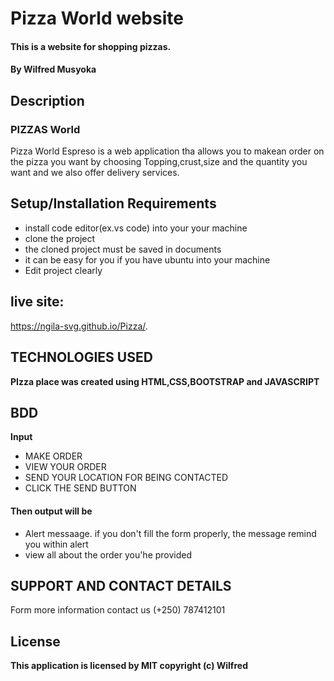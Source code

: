 # Pizza World website
#### This is a website for shopping pizzas.
#### By **Wilfred Musyoka**
## Description
### PIZZAS World
Pizza World Espreso is a  web application tha allows you to makean order on the pizza you want by choosing Topping,crust,size and the quantity you want and we also offer delivery services.
## Setup/Installation Requirements
* install code editor(ex.vs code) into your your machine
* clone the project 
* the cloned project must be saved in documents
* it can be easy for you if you have ubuntu into your machine
* Edit project clearly
## live site:
https://ngila-svg.github.io/Pizza/.
 ## TECHNOLOGIES USED
 **PIzza place was created using HTML,CSS,BOOTSTRAP and JAVASCRIPT**
## BDD
**Input** 
* MAKE ORDER
* VIEW YOUR ORDER
* SEND YOUR LOCATION FOR BEING CONTACTED
* CLICK THE SEND BUTTON
#### Then output will be
* Alert messaage. if you don't fill the form properly, the message remind you within alert
* view all about the order you'he provided
## SUPPORT AND CONTACT DETAILS
Form more information contact us (+250) 787412101
## License
**This application is licensed by MIT copyright (c) Wilfred**
